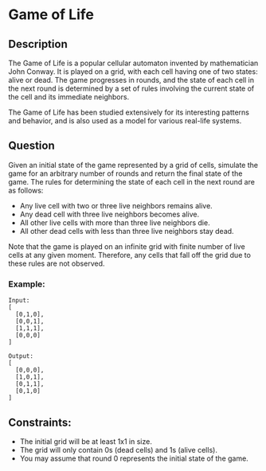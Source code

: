 # Game of Life

## Description

The Game of Life is a popular cellular automaton invented by mathematician John Conway. It is played on a grid, with each cell having one of two states: alive or dead. The game progresses in rounds, and the state of each cell in the next round is determined by a set of rules involving the current state of the cell and its immediate neighbors.

The Game of Life has been studied extensively for its interesting patterns and behavior, and is also used as a model for various real-life systems.

## Question

Given an initial state of the game represented by a grid of cells, simulate the game for an arbitrary number of rounds and return the final state of the game. The rules for determining the state of each cell in the next round are as follows:

- Any live cell with two or three live neighbors remains alive.
- Any dead cell with three live neighbors becomes alive.
- All other live cells with more than three live neighbors die.
- All other dead cells with less than three live neighbors stay dead.

Note that the game is played on an infinite grid with finite number of live cells at any given moment. Therefore, any cells that fall off the grid due to these rules are not observed.

### Example:

```
Input:
[
  [0,1,0],
  [0,0,1],
  [1,1,1],
  [0,0,0]
]

Output:
[
  [0,0,0],
  [1,0,1],
  [0,1,1],
  [0,1,0]
]
```

## Constraints:

- The initial grid will be at least 1x1 in size.
- The grid will only contain 0s (dead cells) and 1s (alive cells).
- You may assume that round 0 represents the initial state of the game.